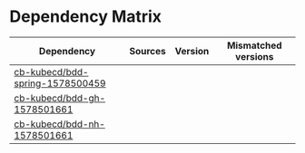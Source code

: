 # Dependency Matrix

Dependency | Sources | Version | Mismatched versions
---------- | ------- | ------- | -------------------
[cb-kubecd/bdd-spring-1578500459](https://github.com/cb-kubecd/bdd-spring-1578500459.git) |  | []() | 
[cb-kubecd/bdd-gh-1578501661](https://github.com/cb-kubecd/bdd-gh-1578501661.git) |  | []() | 
[cb-kubecd/bdd-nh-1578501661](https://github.com/cb-kubecd/bdd-nh-1578501661.git) |  | []() | 
